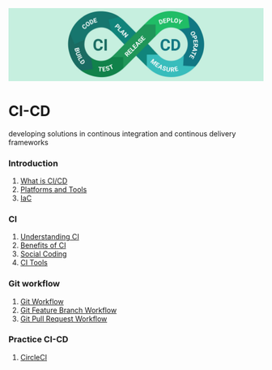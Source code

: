 ![](/img/main.jpg)
# CI-CD
developing solutions in continous integration and continous delivery frameworks

### Introduction
1. [What is CI/CD](/ibm/what-is-it.md)
2. [Platforms and Tools](/ibm/platforms.md)
3. [IaC](/ibm/iac.md)

### CI
1. [Understanding CI](/ibm/ci.md)
2. [Benefits of CI](/ibm/ci-benefits.md)
3. [Social Coding](/ibm/social-coding.md)
4. [CI Tools](/ibm/ci-tools.md)

### Git workflow
1. [Git Workflow](/ibm/git-branches.md)
2. [Git Feature Branch Workflow](/ibm/git-feat-branch.md)
3. [Git Pull Request Workflow](/ibm/git-pull-req.md)


### Practice CI-CD
1. [CircleCI](https://github.com/davood-dorostkar/CI-CD/wiki/01_CircleCI)
